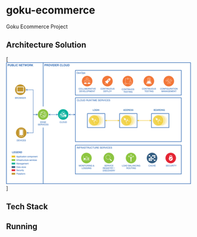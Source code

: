 # goku-ecommerce
Goku Ecommerce Project

## Architecture Solution

[![Architecture](https://github.com/rcamilo/goku-ecommerce/blob/master/docs/Architecture-solution-Goku-Ecommerce.png)]

## Tech Stack

## Running
